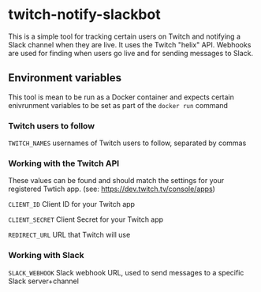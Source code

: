 # twitch-notify-slackbot

This is a simple tool for tracking certain users on Twitch and notifying a Slack channel when they are live. It uses the Twitch "helix" API. Webhooks are used for finding when users go live and for sending messages to Slack.


## Environment variables

This tool is mean to be run as a Docker container and expects certain enivrunment variables to be set as part of the `docker run` command

### Twitch users to follow

`TWITCH_NAMES` usernames of Twitch users to follow, separated by commas

### Working with the Twitch API

These values can be found and should match the settings for your registered Twtich app. (see: https://dev.twitch.tv/console/apps)

`CLIENT_ID` Client ID for your Twitch app 

`CLIENT_SECRET` Client Secret for your Twitch app 

`REDIRECT_URL` URL that Twitch will use

### Working with Slack

`SLACK_WEBHOOK` Slack webhook URL, used to send messages to a specific Slack server+channel
